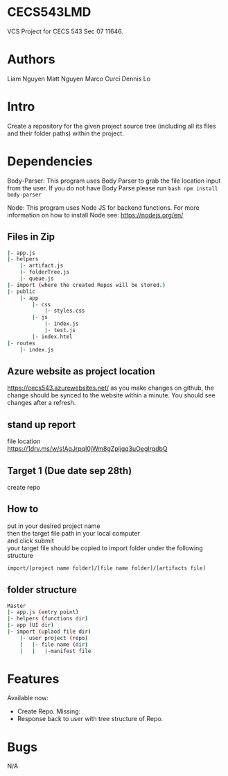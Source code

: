 # CECS543LMD
VCS Project for CECS 543 Sec 07 11646.

# Authors
Liam Nguyen
Matt Nguyen
Marco Curci
Dennis Lo

# Intro
Create a repository for the given project source tree (including all its files and their folder paths) within the project.

# Dependencies
Body-Parser:
This program uses Body Parser to grab the file location input from the user.
If you do not have Body Parse please run ```bash npm install body-parser```

Node:
This program uses Node JS for backend functions. For more information on how to install Node see: https://nodejs.org/en/

## Files in Zip
```bash
|- app.js
|- helpers
    |- artifact.js
    |- folderTree.js
    |- queue.js
|- import (where the created Repos will be stored.)
|- public
    |- app
        |- css
            |- styles.css
        |- js
            |- index.js
            |- test.js
        |- index.html
|- routes
    |- index.js

```


## Azure website as project location
https://cecs543.azurewebsites.net/
as you make changes on github, the change should be synced to the website within a minute. You should see changes after a refresh.

## stand up report
file location  
https://1drv.ms/w/s!AgJrpqI0jWm8gZpljgq3uOegIrgdbQ

## Target 1 (Due date sep 28th)
create repo

## How to
put in your desired project name   
then the target file path in your local computer  
and click submit  
your target file should be copied to import folder under the following structure  
```bash
import/[project name folder]/[file name folder]/[artifacts file]
```


## folder structure
```bash
Master
|- app.js (entry point)
|- helpers (functions dir)
|- app (UI dir)
|- import (uplaod file dir)
    |- user project (repo)
    |   |- file name (dir)
    |   |   |-manifest file
```

# Features
Available now:
- Create Repo.
Missing:
- Response back to user with tree structure of Repo.

# Bugs
N/A